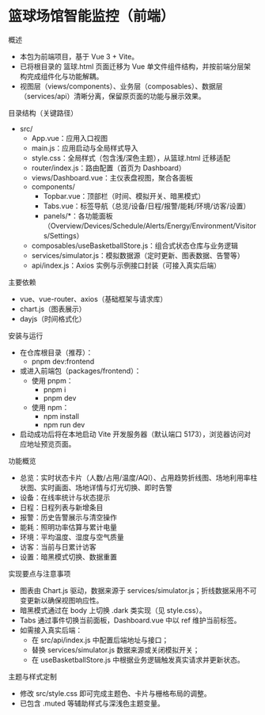 # 篮球场馆智能监控（前端）

概述
- 本包为前端项目，基于 Vue 3 + Vite。
- 已将根目录的 篮球.html 页面迁移为 Vue 单文件组件结构，并按前端分层架构完成组件化与功能解耦。
- 视图层（views/components）、业务层（composables）、数据层（services/api）清晰分离，保留原页面的功能与展示效果。

目录结构（关键路径）
- src/
  - App.vue：应用入口视图
  - main.js：应用启动与全局样式导入
  - style.css：全局样式（包含浅/深色主题），从篮球.html 迁移适配
  - router/index.js：路由配置（首页为 Dashboard）
  - views/Dashboard.vue：主仪表盘视图，聚合各面板
  - components/
    - Topbar.vue：顶部栏（时间、模拟开关、暗黑模式）
    - Tabs.vue：标签导航（总览/设备/日程/报警/能耗/环境/访客/设置）
    - panels/*：各功能面板（Overview/Devices/Schedule/Alerts/Energy/Environment/Visitors/Settings）
  - composables/useBasketballStore.js：组合式状态仓库与业务逻辑
  - services/simulator.js：模拟数据源（定时更新、图表数据、告警等）
  - api/index.js：Axios 实例与示例接口封装（可接入真实后端）

主要依赖
- vue、vue-router、axios（基础框架与请求库）
- chart.js（图表展示）
- dayjs（时间格式化）

安装与运行
- 在仓库根目录（推荐）：
  - pnpm dev:frontend
- 或进入前端包（packages/frontend）：
  - 使用 pnpm：
    - pnpm i
    - pnpm dev
  - 使用 npm：
    - npm install
    - npm run dev
- 启动成功后将在本地启动 Vite 开发服务器（默认端口 5173），浏览器访问对应地址预览页面。

功能概览
- 总览：实时状态卡片（人数/占用/温度/AQI）、占用趋势折线图、场地利用率柱状图、实时画面、场地详情与灯光切换、即时告警
- 设备：在线率统计与状态提示
- 日程：日程列表与新增条目
- 报警：历史告警展示与清空操作
- 能耗：照明功率估算与累计电量
- 环境：平均温度、湿度与空气质量
- 访客：当前与日累计访客
- 设置：暗黑模式切换、数据重置

实现要点与注意事项
- 图表由 Chart.js 驱动，数据来源于 services/simulator.js；折线数据采用不可变更新以确保视图响应性。
- 暗黑模式通过在 body 上切换 .dark 类实现（见 style.css）。
- Tabs 通过事件切换当前面板，Dashboard.vue 中以 ref 维护当前标签。
- 如需接入真实后端：
  - 在 src/api/index.js 中配置后端地址与接口；
  - 替换 services/simulator.js 数据来源或关闭模拟开关；
  - 在 useBasketballStore.js 中根据业务逻辑触发真实请求并更新状态。

主题与样式定制
- 修改 src/style.css 即可完成主题色、卡片与栅格布局的调整。
- 已包含 .muted 等辅助样式与深浅色主题变量。

